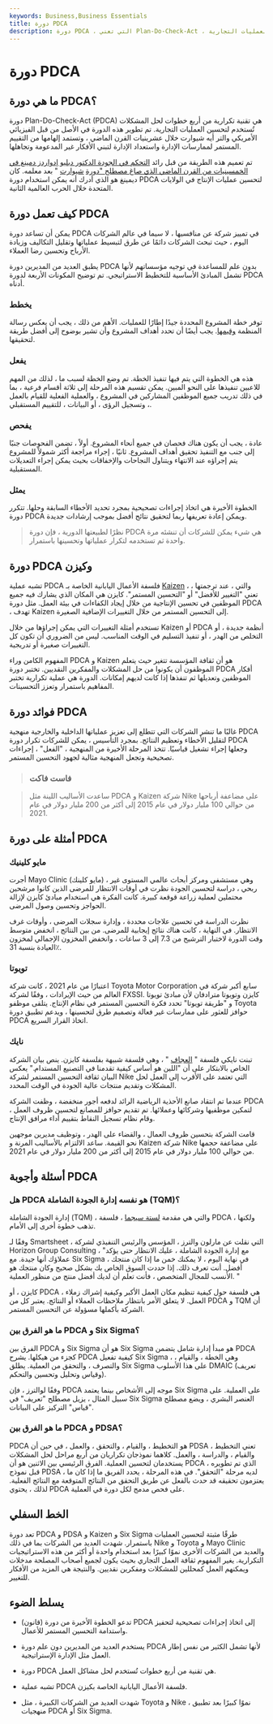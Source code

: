 ```yaml
---
keywords: Business,Business Essentials
title: دورة PDCA
description: دورة PDCA ، التي تعني Plan-Do-Check-Act ، هي تقنية تكرارية لحل المشكلات تستخدم أربع خطوات لتحسين العمليات التجارية.
---
```


# دورة PDCA
## ما هي دورة PDCA؟

دورة Plan-Do-Check-Act (PDCA) هي تقنية تكرارية من أربع خطوات لحل المشكلات تُستخدم لتحسين العمليات التجارية. تم تطوير هذه الدورة في الأصل من قبل الفيزيائي الأمريكي والتر أيه شيوارت خلال عشرينيات القرن الماضي ، وتستمد إلهامها من التقييم المستمر لممارسات الإدارة واستعداد الإدارة لتبني الأفكار غير المدعومة وتجاهلها.

تم تعميم هذه الطريقة من قبل رائد [التحكم في الجودة الدكتور دبليو إدواردز دمينغ في الخمسينيات من القرن الماضي الذي صاغ مصطلح "دورة](/quality-control) [شيوارت](/quality-control) " بعد معلمه. كان ديمينغ هو الذي أدرك أنه يمكن استخدام دورة PDCA لتحسين عمليات الإنتاج في الولايات المتحدة خلال الحرب العالمية الثانية.

## كيف تعمل دورة PDCA

يمكن أن تساعد دورة PDCA في تمييز شركة عن منافسيها ، لا سيما في عالم الشركات اليوم ، حيث تبحث الشركات دائمًا عن طرق لتبسيط عملياتها وتقليل التكاليف وزيادة الأرباح وتحسين رضا العملاء.

يطبق العديد من المديرين دورة PDCA بدون علم للمساعدة في توجيه مؤسساتهم لأنها تشمل المبادئ الأساسية للتخطيط الاستراتيجي. تم توضيح المكونات الأربعة لدورة PDCA أدناه.

### يخطط

توفر خطة المشروع المحددة جيدًا إطارًا للعمليات. الأهم من ذلك ، يجب أن يعكس رسالة المنظمة [وقيمها](/missionstatement). يجب أيضًا أن تحدد أهداف المشروع وأن تشير بوضوح إلى أفضل طريقة لتحقيقها.

### يفعل

هذه هي الخطوة التي يتم فيها تنفيذ الخطة. تم وضع الخطة لسبب ما ، لذلك من المهم للاعبين تنفيذها على النحو المبين. يمكن تقسيم هذه المرحلة إلى ثلاثة أقسام فرعية ، بما في ذلك تدريب جميع الموظفين المشاركين في المشروع ، والعملية الفعلية للقيام بالعمل ، وتسجيل الرؤى ، أو البيانات ، للتقييم المستقبلي.

### يفحص

عادة ، يجب أن يكون هناك فحصان في جميع أنحاء المشروع. أولاً ، تضمن الفحوصات جنبًا إلى جنب مع التنفيذ تحقيق أهداف المشروع. ثانيًا ، إجراء مراجعة أكثر شمولاً للمشروع يتم إجراؤه عند الانتهاء ويتناول النجاحات والإخفاقات بحيث يمكن إجراء التعديلات المستقبلية.

### يمثل

الخطوة الأخيرة هي اتخاذ إجراءات تصحيحية بمجرد تحديد الأخطاء السابقة وحلها. تتكرر دورة PDCA ويمكن إعادة تعريفها ربما لتحقيق نتائج أفضل بموجب إرشادات جديدة.

> نظرًا لطبيعتها الدورية ، فإن دورة PDCA هي شيء يمكن للشركات أن تنشئه مرة واحدة ثم تستخدمه لتكرار عملياتها وتحسينها باستمرار.

>

## دورة PDCA وكيزن

تشبه عملية PDCA فلسفة الأعمال اليابانية الخاصة بـ [Kaizen](/kaizen) ، والتي ، عند ترجمتها ، تعني "التغيير للأفضل" أو "التحسين المستمر". كايزن هي المكان الذي يشارك فيه جميع الموظفين في تحسين الإنتاجية من خلال إيجاد الكفاءات في بيئة العمل. مثل دورة PDCA ، تهدف Kaizen إلى التحسين المستمر من خلال التغييرات الإضافية الصغيرة.

تستخدم أمثلة التغييرات التي يمكن إجراؤها من خلال Kaizen أو PDCA أنظمة جديدة ، أو التخلص من الهدر ، أو تنفيذ التسليم في الوقت المناسب. ليس من الضروري أن تكون كل التغييرات صغيرة أو تدريجية.

المفهوم الكامن وراء PDCA و Kaizen هو أن ثقافة المؤسسة تتغير حيث يتعلم الموظفون أن يكونوا من حل المشكلات والمفكرين النقديين. تختبر دورة PDCA أفكار الموظفين وتعديلها ثم تنفذها إذا كانت لديهم إمكانات. الدورة هي عملية تكرارية تختبر المفاهيم باستمرار وتعزز التحسينات.

## فوائد دورة PDCA

غالبًا ما تنشر الشركات التي تتطلع إلى تعزيز عملياتها الداخلية والخارجية منهجية PDCA لتقليل الأخطاء وتعظيم النتائج. بمجرد التأسيس ، يمكن للشركات تكرار دورة PDCA وجعلها إجراء تشغيل قياسيًا. تتخذ المرحلة الأخيرة من المنهجية ، "الفعل" ، إجراءات تصحيحية وتجعل المنهجية مثالية لجهود التحسين المستمر.

> ### فاست فاكت

> ساعدت الأساليب اللينة مثل PDCA و Kaizen شركة Nike على مضاعفة أرباحها من حوالي 100 مليار دولار في عام 2015 إلى أكثر من 200 مليار دولار في عام 2021.

>

## أمثلة على دورة PDCA

### مايو كلينيك

أجرت Mayo Clinic (مايو كلينك) ، وهي مستشفى ومركز أبحاث عالمي المستوى غير ربحي ، دراسة لتحسين الجودة نظرت في أوقات الانتظار للمرضى الذين كانوا مرشحين محتملين لعملية زراعة قوقعة كبيرة. كانت الفكرة هي استخدام مبادئ كايزن لإزالة الحواجز وتحسين وصول المرضى.

نظرت الدراسة في تحسين علاجات محددة ، وإدارة سجلات المرضى ، وأوقات غرف الانتظار. في النهاية ، كانت هناك نتائج إيجابية للمرضى. من بين النتائج ، انخفض متوسط وقت الدورة لاختبار الترشيح من 7.3 إلى 3 ساعات ، وانخفض المخزون الإجمالي لمخزون العيادة بنسبة 31٪.

### تويوتا

اعتبارًا من عام 2021 ، كانت شركة Toyota Motor Corporation سابع أكبر شركة في العالم من حيث الإيرادات ، وفقًا لشركة FXSSI. كايزن وتويوتا مترادفان لأن مبادئ تويوتا و "طريقة تويوتا" تحدد فكرة التحسين المستمر في نظام الإنتاج. يتلقى موظفو Toyota حوافز للعثور على ممارسات غير فعالة وتصميم طرق لتحسينها ، ويدعم تطبيق دورة PDCA اتخاذ القرار السريع.

### نايك

تبنت نايكي فلسفة " [العجاف](/lean-enterprise) " ، وهي فلسفة شبيهة بفلسفة كايزن. ينص بيان الشركة الخاص بالابتكار على أن "اللين هو أساس كيفية تقدمنا في التصنيع المستدام." يعكس البيان ثقافة التحسين المستمر لشركة Nike التي تعتمد على الأقرب إلى العمل لحل المشكلات وتقديم منتجات عالية الجودة في الوقت المحدد.

عندما تم انتقاد صانع الأحذية الرياضية الرائد لدفعه أجور منخفضة ، وظفت الشركة PDCA لتمكين موظفيها وشركائها وعملائها. تم تقديم حوافز للمصانع لتحسين ظروف العمل ، وقام نظام تسجيل النقاط بتقييم أداء مرافق الإنتاج.

قامت الشركة بتحسين ظروف العمال ، والقضاء على الهدر ، وتوظيف مديرين موجهين نحو القيمة. ساعد الالتزام بالأساليب المرنة و Kaizen شركة Nike على مضاعفة حجمها من حوالي 100 مليار دولار في عام 2015 إلى أكثر من 200 مليار دولار في عام 2021.

## أسئلة وأجوبة PDCA

### هل PDCA هو نفسه إدارة الجودة الشاملة (TQM)؟

إدارة الجودة الشاملة (TQM) ، والتي هي مقدمة [لستة سيجما](/lean-six-sigma) ، فلسفة PDCA ، ولكنها تذهب خطوة أخرى إلى الأمام.

وفقًا لـ Smartsheet ، التي نقلت عن مارلون والترز ، المؤسس والرئيس التنفيذي لشركة Horizon Group Consulting ، "مع إدارة الجودة الشاملة ، عليك الانتظار حتى يؤكد عملاؤك أنها جيدة. مع Six Sigma ، في نهاية اليوم ، لا يمكنك خمن ما إذا كان منتجك أفضل. أنت تعرف ذلك. إذا حددت السوق الخاص بك بشكل صحيح وكان منتجك هو الأنسب للمجال المتخصص ، فأنت تعلم أن لديك أفضل منتج من منظور العملية. "

كايزن ، أو PDCA ، هي فلسفة حول كيفية تنظيم مكان العمل الأكبر وكيفية إشراك زملاء العمل. لا يتعلق الأمر بانتظار ملاحظات العملاء أو النتائج. يعتبر كل من PDCA و TQM أن الشركة بأكملها مسؤولة عن التحسين المستمر.

### ما هو الفرق بين PDCA و Six Sigma؟

الفرق بين PDCA و Six Sigma هو أن Six Sigma هو مبدأ إدارة شامل يتضمن PDCA كجزء من هيكلها. يشرح PDCA كيفية تفعيل Six Sigma ، وهي الخطة ، والقيام ، والتصرف ، والتحقق من العملية. يطلق Six Sigma على هذا الأسلوب DMAIC (تعريف وقياس وتحليل وتحسين والتحكم).

وفقًا لوالترز ، فإن PDCA موجه إلى الأشخاص بينما يعتمد Six Sigma على العملية. على سبيل المثال ، يزيل مصطلح "تعريف" في Six Sigma العنصر البشري ، ويضع مصطلح "قياس" التركيز على البيانات.

### ما هو الفرق بين PDCA و PDSA؟

PDCA هو التخطيط ، والقيام ، والتحقق ، والعمل ، في حين أن PDSA تعني التخطيط ، والقيام ، والدراسة ، والعمل. كلاهما نموذجان تكراريان من أربع مراحل لحل المشكلات يستخدمان لتحسين العملية. الفرق الرئيسي بين الاثنين هو أن PDCA ، الذي تم تطويره قبل نموذج PDSA ، لديه مرحلة "التحقق". في هذه المرحلة ، يحدد الفريق ما إذا كان ما يعتزمون تحقيقه قد حدث بالفعل عن طريق التحقق من النتائج المتوقعة مع النتائج الفعلية. لذلك ، يحتوي PDCA على فحص مدمج لكل دورة في العملية.

## الخط السفلي

تعد دورة PDCA و PDSA و Kaizen و Six Sigma طرقًا مثبتة لتحسين العمليات باستمرار. شهدت العديد من الشركات بما في ذلك Nike و Toyota و Mayo Clinic والعديد من الشركات الأخرى نموًا كبيرًا بعد استخدام واحدة أو أكثر من هذه الاستراتيجيات التكرارية. يغير المفهوم ثقافة العمل التجاري بحيث يكون لجميع أصحاب المصلحة مدخلات ويمكنهم العمل كمحللين للمشكلات ومفكرين نقديين. والنتيجة هي المزيد من الأفكار للتغيير.

## يسلط الضوء

- تدعو الخطوة الأخيرة من دورة (قانون) PDCA إلى اتخاذ إجراءات تصحيحية لتحفيز واستدامة التحسين المستمر للأعمال.

- يستخدم العديد من المديرين دون علم دورة PDCA لأنها تشمل الكثير من نفس إطار العمل مثل الإدارة الإستراتيجية.

- دورة PDCA هي تقنية من أربع خطوات تُستخدم لحل مشاكل العمل.

- تشبه عملية PDCA فلسفة الأعمال اليابانية الخاصة بكيزن.

- شهدت العديد من الشركات الكبيرة ، مثل Toyota و Nike ، نموًا كبيرًا بعد تطبيق منهجيات PDCA أو Six Sigma.

